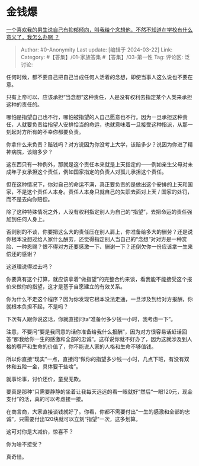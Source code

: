 # 金钱爆
[一个喜欢我的男生说自己有抑郁倾向，叫我给个念想他，不然不知道在学校有什么意义了，我怎么办啊  ？](https://www.zhihu.com/question/646993405/answer/3439468988)

> Author: #0-Anonymity
> Last update: [编辑于 2024-03-22]
> Link:
> Category: #【答集】/01-家族答集 #【答集】/03-第一性 
> Tag: 
> 评论区:
> 泛讨论:

任何时候，都不要自己把自己当成任何人活着的念想，即使当事人这么说也不要在意。

只有上帝可以、应该承担“当念想”这种责任，人是没有权利去指定某个人类来承担这种的责任的。

哪怕是指望自己也不行，哪怕被指望的人自己愿意也不行。因为一旦承担这种责任，人就要负责给指望人安排恰当的命运，也就意味着一旦接受这种指派，从那一刻起对方所有的不幸你都要负责。

你拿什么来负责？赔钱吗？对方说因为你没考上大学，该赔多少？说因为你进了精神病院，该赔多少？

这东西只有一种例外，那就是这个责任本来就是上天指定的——例如亲生父母对未成年子女承担这个责任，例如国家指定的负责人对孤儿承担这个责任。

但在这种情况下，你对自己的命运不满，真正要负责的是做出这个安排的上天和国家，不是这个责任人本身。责任人本身只就自己的失职去面对上天 / 国家的处罚，而不是去向你赔偿。

除了这种特殊情况之外，人没有权利指定别人为自己的“指望”，去把命运的责任强加到任何人身上。

否则别的不谈，你要把这么大的责任压在别人肩上，你准备给多大的酬劳？还是说你根本没想过给人家什么酬劳，还觉得指定别人当自己的“念想”对对方是一种赏脸、一种恩赐？恨不得对方还要感激一下、酬谢一下？还倒欠你一份应该拿一生来偿还的感谢？

这道理说得过去吗？

你要真有这个打算，就应该拿着“做指望”的完整合约来谈，看我能不能接受这个报价来做你的指望，这才是基于自愿建立的有效关系。

你为什么不走这个程序？因为你发现它根本没法走通，一旦涉及到给对方报酬，你就根本负担不起，不是吗？

下次有人跟你说这话，你就直接问ta“准备付多少钱一小时，我考虑一下”。

注意，不要问“要是我同意的话你准备给我什么报酬”，因为对方很容易话赶话回答“那我给你一生的感激和全部的忠诚”。这样说你就不好办了，因为这就涉及到人格的尊严和生命的价值了，你不能说人家的人格和生命不够值钱。

所以你直接“现实”一点，直接问“做你的指望多少钱一小时，几点下班，有没有双休和五险一金，具体要干些啥”。

就事论事，讨价还价，童叟无欺。

要真是那种“只需要静静的坐着让我每天远远的看一眼就好”然后“一眼120元，现金支付”的活，真的可以考虑接一接。

在商言商，大家直接谈钱就好了。你看，你都不需要付出“一生的感激和全部的忠诚”，只需要付出120块就可以立刻“指望”一次，这多划算。

这可对你是大减价，惊喜不？

你为啥不接受？

真奇怪。